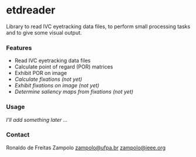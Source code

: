 # etdreader
Library to read IVC eyetracking data files, to perform small processing tasks and to give some visual output.

### Features
* Read IVC eyetracking data files
* Calculate point of regard (POR) matrices
* Exhibit POR on image
* *Calculate fixations (not yet)*
* *Exhibit fixations on image (not yet)*
* *Determine saliency maps from fixations (not yet)*

### Usage
*I'll add something later ...*

### Contact
Ronaldo de Freitas Zampolo
zampolo@ufpa.br
zampolo@ieee.org

